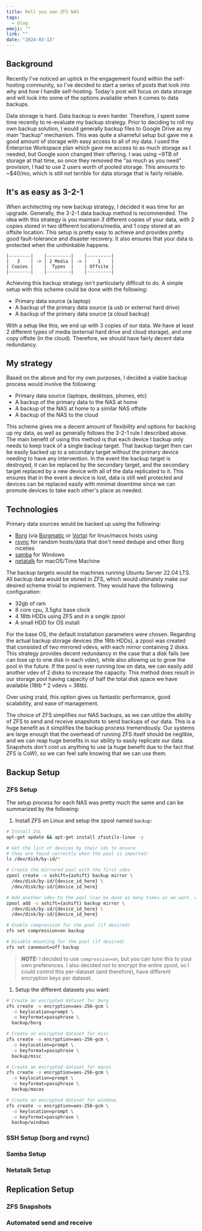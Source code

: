 ```yaml
---
title: Roll you own ZFS NAS
tags:
  - blog
emoji: ""
link: ""
date: "2024-03-13"
---
```


## Background

Recently I've noticed an uptick in the engagement found within the self-hosting community,
so I've decided to start a series of posts that look into why and how I handle self-hosting.
Today's post will focus on data storage and will look into some of the options available when
it comes to data backups.

Data storage is hard. Data backup is even harder. Therefore, I spent some time recently
to re-evaluate my backup strategy. Prior to deciding to roll my own backup solution, I would generally
backup files to Google Drive as my main "backup" mechanism. This was quite a shameful setup but gave
me a good amount of storage with easy access to all of my data. I used the Enterprise Workspace plan
which gave me access to as much storage as I needed, but Google soon changed their offering. I was using
~9TB of storage at that time, so once they removed the "as much as you need" provision, I had to use 2 users
worth of pooled storage. This amounts to ~$40/mo, which is still not terrible for data storage that is
fairly reliable.

## It's as easy as 3-2-1

When architecting my new backup strategy, I decided it was time for an upgrade. Generally, the 3-2-1
data backup method is recommended. The idea with this strategy is you maintain *3* different copies of
your data, with 2 copies stored in two different locations/media, and 1 copy stored at an offsite location.
This setup is pretty easy to achieve and provides pretty good fault-tolerance and disaster recovery.
It also ensures that your data is protected when the unthinkable happens.

```text
|--------|    |---------|    |---------|
|   3    | -> | 2 Media | -> |    1    |
| Copies |    |  Types  |    | Offsite |
|--------|    |---------|    |---------|
```

Achieving this backup strategy isn't particularly difficult to do. A simple setup with this scheme could
be done with the following:

- Primary data source (a laptop)
- A backup of the primary data source (a usb or external hard drive)
- A backup of the primary data source (a cloud backup)

With a setup like this, we end up with 3 copies of our data. We have at least 2 different types of media
(external hard drive and cloud storage), and one copy offsite (in the cloud). Therefore, we should have
fairly decent data redundancy.

## My strategy

Based on the above and for my own purposes, I decided a viable backup process would involve the following:

- Primary data source (laptops, desktops, phones, etc)
- A backup of the primary data to the NAS at home
- A backup of the NAS at home to a similar NAS offsite
- A backup of the NAS to the cloud

This scheme gives me a decent amount of flexibility and options for backing up my data, as well as generally
follows the 3-2-1 rule I described above. The main benefit of using this method is that each device I backup only
needs to keep track of a single backup target. That backup target then can be easily backed up to a secondary target
without the primary device needing to have any intervention. In the event the backup target is destroyed, it can be
replaced by the secondary target, and the secondary target replaced by a new device with all of the data replicated
to it. This ensures that in the event a device is lost, data is still well protected and devices can be replaced easily
with minimal downtime since we can promote devices to take each other's place as needed.

## Technologies

Primary data sources would be backed up using the following:

- [Borg](https://www.borgbackup.org/) (via [Borgmatic](https://torsion.org/borgmatic/) or [Vorta](https://vorta.borgbase.com/)) for linux/macos hosts using
- [rsync](https://rsync.samba.org/) for random hosts/data that don't need dedupe and other Borg niceties
- [samba](https://www.samba.org/) for Windows
- [netatalk](https://netatalk.io/) for macOS/Time Machine

The backup targets would be machines running Ubuntu Server 22.04 LTS. All backup data would be stored in ZFS,
which would ultimately make our desired scheme trivial to implement. They would have the following configuration:

- 32gb of ram
- 8 core cpu, 3.5ghz base clock
- 4 18tb HDDs using ZFS and in a single zpool
- A small HDD for OS install

For the base OS, the default installation parameters were chosen. Regarding the actual backup storage devices (the 18tb HDDs),
a zpool was created that consisted of two mirrored vdevs, with each mirror containing 2 disks. This strategy provides decent
redundancy in the case that a disk fails (we can lose up to one disk in each vdev), while also allowing us to grow the pool in
the future. If the pool is ever running low on data, we can easily add another vdev of 2 disks to increase the capacity. This
method does result in our storage pool having capacity of half the total disk space we have available (18tb * 2 vdevs = 36tb).

Over using zraid, this option gives us fantastic performance, good scalability, and ease of management.

The choice of ZFS simplifies our NAS backups, as we can utilize the ability of ZFS to send and receive snapshots to send backups
of our data. This is a huge benefit as it simplifies the backup process tremendously. Our systems are large enough that the overhead
of running ZFS itself should be neglible, and we can reap huge benefits in our ability to easily replicate our data. Snapshots don't
cost us anything to use (a huge benefit due to the fact that ZFS is CoW), so we can feel safe knowing that we can use them.

## Backup Setup

### ZFS Setup

The setup process for each NAS was pretty much the same and can be summarized by the following:

1. Install ZFS on Linux and setup the zpool named `backup`:

  ```bash
  # Install ZoL
  apt-get update && apt-get install zfsutils-linux -y

  # Get the list of devices by their ids to ensure
  # they are found correctly when the pool is imported:
  ls /dev/disk/by-id/*

  # Create the mirrored pool with the first vdev
  zpool create -o ashift={ashift} backup mirror \
    /dev/disk/by-id/{device_id_here} \
    /dev/disk/by-id/{device_id_here}

  # Add another vdev to the pool (can be done as many times as we want, expanding the pool)
  zpool add -o ashift={ashift} backup mirror \
    /dev/disk/by-id/{device_id_here} \
    /dev/disk/by-id/{device_id_here}

  # Enable compression for the pool (if desired)
  zfs set compression=on backup

  # Disable mounting for the pool (if desired)
  zfs set canmount=off backup
  ```

  > ***NOTE:*** I decided to use `compression=on`, but you can tune this to your own preferences.
  > I also decided not to encrypt the entire zpool, so I could control this per-dataset (and therefore),
  > have different encryption keys per dataset.

1. Setup the different datasets you want:

  ```bash
  # Create an encrypted dataset for borg
  zfs create -o encryption=aes-256-gcm \
    -o keylocation=prompt \
    -o keyformat=passphrase \
    backup/borg

  # Create an encrypted dataset for misc
  zfs create -o encryption=aes-256-gcm \
    -o keylocation=prompt \
    -o keyformat=passphrase \
    backup/misc

  # Create an encrypted dataset for macos
  zfs create -o encryption=aes-256-gcm \
    -o keylocation=prompt \
    -o keyformat=passphrase \
    backup/macos

  # Create an encrypted dataset for windows
  zfs create -o encryption=aes-256-gcm \
    -o keylocation=prompt \
    -o keyformat=passphrase \
    backup/windows
  ```

### SSH Setup (borg and rsync)

### Samba Setup

### Netatalk Setup

## Replication Setup

### ZFS Snapshots

### Automated send and receive
